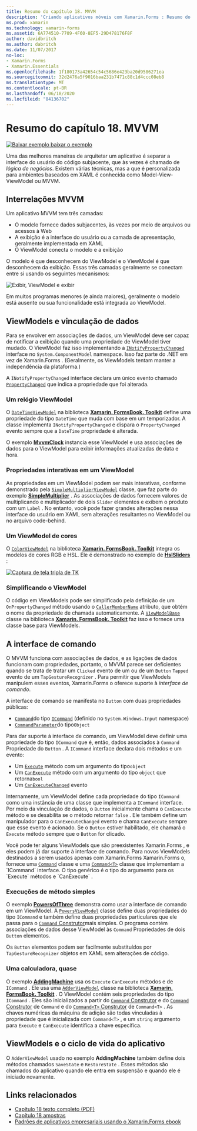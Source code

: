```yaml
---
title: Resumo do capítulo 18. MVVM
description: 'Criando aplicativos móveis com Xamarin.Forms : Resumo do capítulo 18. MVVM'
ms.prod: xamarin
ms.technology: xamarin-forms
ms.assetid: 6A774510-7709-4F60-8EF5-29D478176F8F
author: davidbritch
ms.author: dabritch
ms.date: 11/07/2017
no-loc:
- Xamarin.Forms
- Xamarin.Essentials
ms.openlocfilehash: 1f180173a42654c54c5686e423ba20d9586271ea
ms.sourcegitcommit: 32d2476a5f9016baa231b7471c88c1d4ccc08eb8
ms.translationtype: MT
ms.contentlocale: pt-BR
ms.lasthandoff: 06/18/2020
ms.locfileid: "84136702"
---
```

# <a name="summary-of-chapter-18-mvvm"></a>Resumo do capítulo 18. MVVM

[![Baixar exemplo ](~/media/shared/download.png) baixar o exemplo](https://github.com/xamarin/xamarin-forms-book-samples/tree/master/Chapter18)

Uma das melhores maneiras de arquitetar um aplicativo é separar a interface do usuário do código subjacente, que às vezes é chamado de *lógica de negócios*. Existem várias técnicas, mas a que é personalizada para ambientes baseados em XAML é conhecida como Model-View-ViewModel ou MVVM.

## <a name="mvvm-interrelationships"></a>Interrelações MVVM

Um aplicativo MVVM tem três camadas:

- O modelo fornece dados subjacentes, às vezes por meio de arquivos ou acessos à Web
- A exibição é a interface do usuário ou a camada de apresentação, geralmente implementada em XAML
- O ViewModel conecta o modelo e a exibição

O modelo é que desconhecem do ViewModel e o ViewModel é que desconhecem da exibição. Essas três camadas geralmente se conectam entre si usando os seguintes mecanismos:

![Exibir, ViewModel e exibir](images/ch18fg03.png "MVVM")

Em muitos programas menores (e ainda maiores), geralmente o modelo está ausente ou sua funcionalidade está integrada ao ViewModel.

## <a name="viewmodels-and-data-binding"></a>ViewModels e vinculação de dados

Para se envolver em associações de dados, um ViewModel deve ser capaz de notificar a exibição quando uma propriedade de ViewModel tiver mudado. O ViewModel faz isso implementando a [`INotifyPropertyChanged`](xref:System.ComponentModel.INotifyPropertyChanged) interface no `System.ComponentModel` namespace. Isso faz parte do .NET em vez de Xamarin.Forms . (Geralmente, os ViewModels tentam manter a independência da plataforma.)

A `INotifyPropertyChanged` interface declara um único evento chamado [`PropertyChanged`](xref:System.ComponentModel.INotifyPropertyChanged) que indica a propriedade que foi alterada.

### <a name="a-viewmodel-clock"></a>Um relógio ViewModel

O [`DateTimeViewModel`](https://github.com/xamarin/xamarin-forms-book-samples/blob/master/Libraries/Xamarin.FormsBook.Toolkit/Xamarin.FormsBook.Toolkit/DateTimeViewModel.cs) na biblioteca [**Xamarin. FormsBook. Toolkit**](https://github.com/xamarin/xamarin-forms-book-samples/tree/master/Libraries/Xamarin.FormsBook.Toolkit/Xamarin.FormsBook.Toolkit) define uma propriedade do tipo `DateTime` que muda com base em um temporizador. A classe implementa `INotifyPropertyChanged` e dispara o `PropertyChanged` evento sempre que a `DateTime` propriedade é alterada.

O exemplo [**MvvmClock**](https://github.com/xamarin/xamarin-forms-book-samples/tree/master/Chapter18/MvvmClock) instancia esse ViewModel e usa associações de dados para o ViewModel para exibir informações atualizadas de data e hora.

### <a name="interactive-properties-in-a-viewmodel"></a>Propriedades interativas em um ViewModel

As propriedades em um ViewModel podem ser mais interativas, conforme demonstrado pela [`SimpleMultiplierViewModel`](https://github.com/xamarin/xamarin-forms-book-samples/blob/master/Chapter18/SimpleMultiplier/SimpleMultiplier/SimpleMultiplier/SimpleMultiplierViewModel.cs) classe, que faz parte do exemplo [**SimpleMultiplier**](https://github.com/xamarin/xamarin-forms-book-samples/tree/master/Chapter18/SimpleMultiplier) . As associações de dados fornecem valores de multiplicando e multiplicador de dois `Slider` elementos e exibem o produto com um `Label` . No entanto, você pode fazer grandes alterações nessa interface do usuário em XAML sem alterações resultantes no ViewModel ou no arquivo code-behind.

### <a name="a-color-viewmodel"></a>Um ViewModel de cores

O [`ColorViewModel`](https://github.com/xamarin/xamarin-forms-book-samples/blob/master/Libraries/Xamarin.FormsBook.Toolkit/Xamarin.FormsBook.Toolkit/ColorViewModel.cs) na biblioteca [**Xamarin. FormsBook. Toolkit**](https://github.com/xamarin/xamarin-forms-book-samples/tree/master/Libraries/Xamarin.FormsBook.Toolkit/Xamarin.FormsBook.Toolkit) integra os modelos de cores RGB e HSL. Ele é demonstrado no exemplo de [**HslSliders**](https://github.com/xamarin/xamarin-forms-book-samples/tree/master/Chapter18/HslSliders) :

[![Captura de tela tripla de TK](images/ch18fg08-small.png "Modelo de cor HSL")](images/ch18fg08-large.png#lightbox "Modelo de cor HSL")

### <a name="streamlining-the-viewmodel"></a>Simplificando o ViewModel

O código em ViewModels pode ser simplificado pela definição de um `OnPropertyChanged` método usando o [`CallerMemberName`](xref:System.Runtime.CompilerServices.CallerMemberNameAttribute) atributo, que obtém o nome da propriedade de chamada automaticamente. A [`ViewModelBase`](https://github.com/xamarin/xamarin-forms-book-samples/blob/master/Libraries/Xamarin.FormsBook.Toolkit/Xamarin.FormsBook.Toolkit/ViewModelBase.cs) classe na biblioteca [**Xamarin. FormsBook. Toolkit**](https://github.com/xamarin/xamarin-forms-book-samples/tree/master/Libraries/Xamarin.FormsBook.Toolkit/Xamarin.FormsBook.Toolkit) faz isso e fornece uma classe base para ViewModels.

## <a name="the-command-interface"></a>A interface de comando

O MVVM funciona com associações de dados, e as ligações de dados funcionam com propriedades, portanto, o MVVM parece ser deficientes quando se trata de tratar um `Clicked` evento de um ou de um `Button` `Tapped` evento de um `TapGestureRecognizer` . Para permitir que ViewModels manipulem esses eventos, Xamarin.Forms o oferece suporte à *interface de comando*.

A interface de comando se manifesta no `Button` com duas propriedades públicas:

- [`Command`](xref:Xamarin.Forms.Button.Command)do tipo [`ICommand`](xref:System.Windows.Input.ICommand) (definido no `System.Windows.Input` namespace)
- [`CommandParameter`](xref:Xamarin.Forms.Button.CommandParameter)do tipo`Object`

Para dar suporte à interface de comando, um ViewModel deve definir uma propriedade do tipo `ICommand` que é, então, dados associados à `Command` Propriedade do `Button` . A `ICommand` interface declara dois métodos e um evento:

- Um [`Execute`](xref:System.Windows.Input.ICommand.Execute(System.Object)) método com um argumento do tipo`object`
- Um [`CanExecute`](xref:System.Windows.Input.ICommand.CanExecute(System.Object)) método com um argumento do tipo `object` que retorna`bool`
- Um [`CanExecuteChanged`](xref:System.Windows.Input.ICommand.CanExecuteChanged) evento

Internamente, um ViewModel define cada propriedade do tipo `ICommand` como uma instância de uma classe que implementa a `ICommand` interface. Por meio da vinculação de dados, o `Button` inicialmente chama o `CanExecute` método e se desabilita se o método retornar `false` . Ele também define um manipulador para o `CanExecuteChanged` evento e chama `CanExecute` sempre que esse evento é acionado. Se o `Button` estiver habilitado, ele chamará o `Execute` método sempre que o `Button` for clicado.

Você pode ter alguns ViewModels que são preexistentes Xamarin.Forms , e eles podem já dar suporte à interface de comando. Para novos ViewModels destinados a serem usados apenas com Xamarin.Forms Xamarin.Forms o, fornece uma [`Command`](xref:Xamarin.Forms.Command) classe e uma [`Command<T>`](xref:Xamarin.Forms.Command`1) classe que implementam a `ICommand` interface. O tipo genérico é o tipo do argumento para os `Execute` métodos e `CanExecute` .

### <a name="simple-method-executions"></a>Execuções de método simples

O exemplo [**PowersOfThree**](https://github.com/xamarin/xamarin-forms-book-samples/tree/master/Chapter18/PowersOfThree) demonstra como usar a interface de comando em um ViewModel. A [`PowersViewModel`](https://github.com/xamarin/xamarin-forms-book-samples/blob/master/Chapter18/PowersOfThree/PowersOfThree/PowersOfThree/PowersViewModel.cs) classe define duas propriedades do tipo `ICommand` e também define duas propriedades particulares que ele passa para o [ `Command` Construtor](xref:Xamarin.Forms.Command.%23ctor(System.Action))mais simples. O programa contém associações de dados desse ViewModel às `Command` Propriedades de dois `Button` elementos.

Os `Button` elementos podem ser facilmente substituídos por `TapGestureRecognizer` objetos em XAML sem alterações de código.

### <a name="a-calculator-almost"></a>Uma calculadora, quase

O exemplo [**AddingMachine**](https://github.com/xamarin/xamarin-forms-book-samples/tree/master/Chapter18/AddingMachine) usa os `Execute` `CanExecute` métodos e de `ICommand` . Ele usa uma [`AdderViewModel`](https://github.com/xamarin/xamarin-forms-book-samples/blob/master/Libraries/Xamarin.FormsBook.Toolkit/Xamarin.FormsBook.Toolkit/AdderViewModel.cs) classe na biblioteca [**Xamarin. FormsBook. Toolkit**](https://github.com/xamarin/xamarin-forms-book-samples/blob/master/Libraries/Xamarin.FormsBook.Toolkit/Xamarin.FormsBook.Toolkit/AdderViewModel.cs) . O ViewModel contém seis propriedades do tipo `ICommand` . Eles são inicializados a partir do [ `Command` Construtor](xref:Xamarin.Forms.Command.%23ctor(System.Action)) e do [ `Command` Construtor](xref:Xamarin.Forms.Command.%23ctor(System.Action,System.Func{System.Boolean})) de `Command` e do [ `Command<T>` Construtor](https://docs.microsoft.com/dotnet/api/xamarin.forms.command.-ctor?view=xamarin-forms#Xamarin_Forms_Command__ctor_System_Action_System_Object__System_Func_System_Object_System_Boolean__) de `Command<T>` . As chaves numéricas da máquina de adição são todas vinculadas à propriedade que é inicializada com `Command<T>` , e um `string` argumento para `Execute` e `CanExecute` identifica a chave específica.

## <a name="viewmodels-and-the-application-lifecycle"></a>ViewModels e o ciclo de vida do aplicativo

O `AdderViewModel` usado no exemplo **AddingMachine** também define dois métodos chamados `SaveState` e `RestoreState` . Esses métodos são chamados do aplicativo quando ele entra em suspensão e quando ele é iniciado novamente.

## <a name="related-links"></a>Links relacionados

- [Capítulo 18 texto completo (PDF)](https://download.xamarin.com/developer/xamarin-forms-book/XamarinFormsBook-Ch18-Apr2016.pdf)
- [Capítulo 18 amostras](https://github.com/xamarin/xamarin-forms-book-samples/tree/master/Chapter18)
- [Padrões de aplicativos empresariais usando o Xamarin.Forms ebook](~/xamarin-forms/enterprise-application-patterns/index.md)
